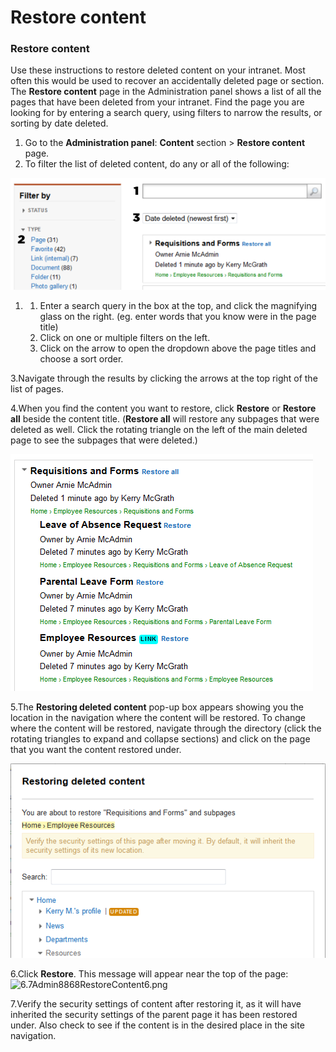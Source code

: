 # Restore content

### Restore content

Use these instructions to restore deleted content on your intranet. Most often this would be used to recover an accidentally deleted page or section. The **Restore content** page in the Administration panel shows a list of all the pages that have been deleted from your intranet. Find the page you are looking for by entering a search query, using filters to narrow the results, or sorting by date deleted.

1. Go to the **Administration panel**: **Content** section &gt; **Restore content** page.
2. To filter the list of deleted content, do any or all of the following:

![](../../.gitbook/assets/1%20%2892%29.png)



1. 1. Enter a search query in the box at the top, and click the magnifying glass on the right. \(eg. enter words that you know were in the page title\)
   2. Click on one or multiple filters on the left.
   3. Click on the arrow to open the dropdown above the page titles and choose a sort order.

3.Navigate through the results by clicking the arrows at the top right of the list of pages.

4.When you find the content you want to restore, click **Restore** or **Restore all** beside the content title. \(**Restore all** will restore any subpages that were deleted as well. Click the rotating triangle on the left of the main deleted page to see the subpages that were deleted.\)

![](../../.gitbook/assets/2%20%2876%29.png)

5.The **Restoring deleted content** pop-up box appears showing you the location in the navigation where the content will be restored. To change where the content will be restored, navigate through the directory \(click the rotating triangles to expand and collapse sections\) and click on the page that you want the content restored under.

![](../../.gitbook/assets/3%20%2815%29.png)

6.Click **Restore**. This message will appear near the top of the page:![6.7Admin8868RestoreContent6.png](https://community.thoughtfarmer.com/imagethumb/17418600000/16450/600x600/False/6.7Admin8868RestoreContent6.png)

7.Verify the security settings of content after restoring it, as it will have inherited the security settings of the parent page it has been restored under. Also check to see if the content is in the desired place in the site navigation.

